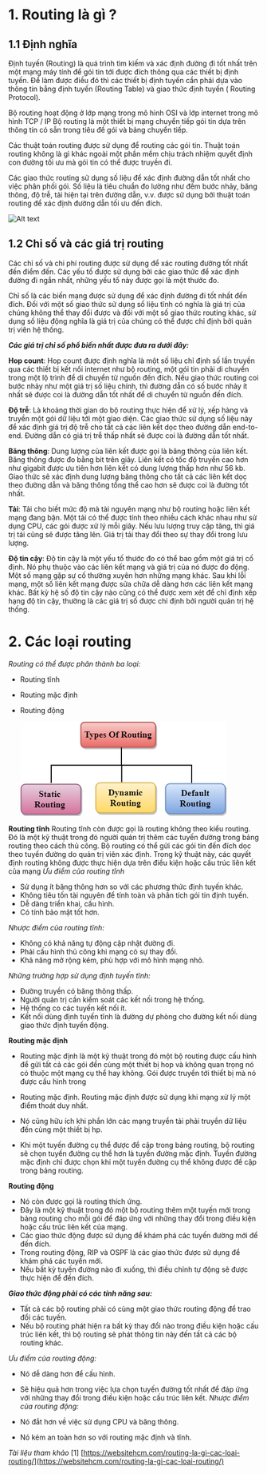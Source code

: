 # 1. Routing là gì ?
## 1.1 Định nghĩa 
Định tuyến (Routing) là quá trình tìm kiếm và xác định đường đi tốt nhất trên một mạng máy tính để gói tin tới được đích thông qua các thiết bị định tuyến.
Để làm được điều đó thì các thiết bị định tuyến cần phải dựa vào thông tin bẳng định tuyến (Routing Table) và giao thức định tuyến ( Routing Protocol).

Bộ routing hoạt động ở lớp mạng trong mô hình OSI và lớp internet trong mô hình TCP / IP
Bộ routing là một thiết bị mạng chuyển tiếp gói tin dựa trên thông tin có sẵn trong tiêu đề gói và bảng chuyển tiếp.

Các thuật toán routing được sử dụng để routing các gói tin. Thuật toán routing không là gì khác ngoài một phần mềm chịu trách nhiệm quyết định con đường tối ưu mà gói tin có thể được truyền đi.

Các giao thức routing sử dụng số liệu để xác định đường dẫn tốt nhất cho việc phân phối gói. Số liệu là tiêu chuẩn đo lường như đếm bước nhảy, băng thông, độ trễ, tải hiện tại trên đường dẫn, v.v. được sử dụng bởi thuật toán routing để xác định đường dẫn tối ưu đến đích.

![Alt text](../imgs/what-is-routing-1200x627.png)


## 1.2 Chỉ số và các giá trị routing
Các chỉ số và chi phí routing được sử dụng để xác routing đường tốt nhất đến điểm đến. Các yếu tố được sử dụng bởi các giao thức để xác định đường đi ngắn nhất, những yếu tố này được gọi là một thước đo.

Chỉ số là các biến mạng được sử dụng để xác định đường đi tốt nhất đến đích. Đối với một số giao thức sử dụng số liệu tĩnh có nghĩa là giá trị của chúng không thể thay đổi được và đối với một số giao thức routing khác, sử dụng số liệu động nghĩa là giá trị của chúng có thể được chỉ định bởi quản trị viên hệ thống.

***Các giá trị chỉ số phổ biến nhất được đưa ra dưới đây:***

**Hop count**: Hop count được định nghĩa là một số liệu chỉ định số lần truyền qua các thiết bị kết nối internet như bộ routing, một gói tin phải di chuyển trong một lộ trình để di chuyển từ nguồn đến đích. Nếu giao thức routing coi bước nhảy như một giá trị số liệu chính, thì đường dẫn có số bước nhảy ít nhất sẽ được coi là đường dẫn tốt nhất để di chuyển từ nguồn đến đích.  

**Độ trễ**: Là khoảng thời gian do bộ routing thực hiện để xử lý, xếp hàng và truyền một gói dữ liệu tới một giao diện. Các giao thức sử dụng số liệu này để xác định giá trị độ trễ cho tất cả các liên kết dọc theo đường dẫn end-to-end. Đường dẫn có giá trị trễ thấp nhất sẽ được coi là đường dẫn tốt nhất.
  

**Băng thông**: Dung lượng của liên kết được gọi là băng thông của liên kết. Băng thông được đo bằng bit trên giây. Liên kết có tốc độ truyền cao hơn như gigabit được ưu tiên hơn liên kết có dung lượng thấp hơn như 56 kb. Giao thức sẽ xác định dung lượng băng thông cho tất cả các liên kết dọc theo đường dẫn và băng thông tổng thể cao hơn sẽ được coi là đường tốt nhất.   

**Tải**: Tải cho biết mức độ mà tài nguyên mạng như bộ routing hoặc liên kết mạng đang bận. Một tải có thể được tính theo nhiều cách khác nhau như sử dụng CPU, các gói được xử lý mỗi giây. Nếu lưu lượng truy cập tăng, thì giá trị tải cũng sẽ được tăng lên. Giá trị tải thay đổi theo sự thay đổi trong lưu lượng.   

**Độ tin cậy**: Độ tin cậy là một yếu tố thước đo có thể bao gồm một giá trị cố định. Nó phụ thuộc vào các liên kết mạng và giá trị của nó được đo động. Một số mạng gặp sự cố thường xuyên hơn những mạng khác. Sau khi lỗi mạng, một số liên kết mạng được sửa chữa dễ dàng hơn các liên kết mạng khác. Bất kỳ hệ số độ tin cậy nào cũng có thể được xem xét để chỉ định xếp hạng độ tin cậy, thường là các giá trị số được chỉ định bởi người quản trị hệ thống.

# 2. Các loại routing 
*Routing có thể được phân thành ba loại:*

- Routing tĩnh
- Routing mặc định
- Routing động

    ![Alt text](../imgs/image-86.png.png)

**Routing tĩnh**
Routing tĩnh còn được gọi là routing không theo kiểu routing.
Đó là một kỹ thuật trong đó người quản trị thêm các tuyến đường trong bảng routing theo cách thủ công. Bộ routing có thể gửi các gói tin đến đích dọc theo tuyến đường do quản trị viên xác định. Trong kỹ thuật này, các quyết định routing không được thực hiện dựa trên điều kiện hoặc cấu trúc liên kết của mạng
*Ưu điểm của routing tĩnh*

- Sử dụng ít băng thông hơn so với các phương thức định tuyến khác.
- Không tiêu tốn tài nguyên để tính toàn và phân tích gói tin định tuyến.
- Dễ dàng triển khai, cấu hình.
- Có tính bảo mật tốt hơn.


*Nhược điểm của routing tĩnh:*

- Không có khả năng tự động cập nhật đường đi.
- Phải cấu hình thủ công khi mạng có sự thay đổi.
- Khả năng mở rộng kém, phù hợp với mô hình mạng nhỏ.

*Những trường hợp sử dụng định tuyến tĩnh:*

- Đường truyền có băng thông thấp.
- Người quản trị cần kiểm soát các kết nối trong hệ thống.
- Hệ thống co các tuyến kết nối ít.
- Kết nối dùng định tuyến tĩnh là đường dự phòng cho đường kết nối dùng giao thức định tuyến động.

**Routing mặc định**

- Routing mặc định là một kỹ thuật trong đó một bộ routing được cấu hình để gửi tất cả các gói đến cùng một thiết bị hop và không quan trọng nó có thuộc một mạng cụ thể hay không. Gói được truyền tới thiết bị mà nó được cấu hình trong 
  
- Routing mặc định. Routing mặc định được sử dụng khi mạng xử lý một điểm thoát duy nhất.
- Nó cũng hữu ích khi phần lớn các mạng truyền tải phải truyền dữ liệu đến cùng một thiết bị hp.

- Khi một tuyến đường cụ thể được đề cập trong bảng routing, bộ routing sẽ chọn tuyến đường cụ thể hơn là tuyến đường mặc định. Tuyến đường mặc định chỉ được chọn khi một tuyến đường cụ thể không được đề cập trong bảng routing.


**Routing động**

- Nó còn được gọi là routing thích ứng.
- Đây là một kỹ thuật trong đó một bộ routing thêm một tuyến mới trong bảng routing cho mỗi gói để đáp ứng với những thay đổi trong điều kiện hoặc cấu trúc liên kết của mạng.
- Các giao thức động được sử dụng để khám phá các tuyến đường mới để đến đích.
- Trong routing động, RIP và OSPF là các giao thức được sử dụng để khám phá các tuyến mới.
- Nếu bất kỳ tuyến đường nào đi xuống, thì điều chỉnh tự động sẽ được thực hiện để đến đích.


***Giao thức động phải có các tính năng sau:***

- Tất cả các bộ routing phải có cùng một giao thức routing động để trao đổi các tuyến.
- Nếu bộ routing phát hiện ra bất kỳ thay đổi nào trong điều kiện hoặc cấu trúc liên kết, thì bộ routing sẽ phát thông tin này đến tất cả các bộ routing khác.


*Ưu điểm của routing động:*
- Nó dễ dàng hơn để cấu hình.
- Sẽ hiệu quả hơn trong việc lựa chọn tuyến đường tốt nhất để đáp ứng với những thay đổi trong điều kiện hoặc cấu trúc liên kết.
*Nhược điểm của routing động:*

- Nó đắt hơn về việc sử dụng CPU và băng thông.
- Nó kém an toàn hơn so với routing mặc định và tĩnh.


*Tài liệu tham khảo*
[1] [https://websitehcm.com/routing-la-gi-cac-loai-routing/](https://websitehcm.com/routing-la-gi-cac-loai-routing/)

